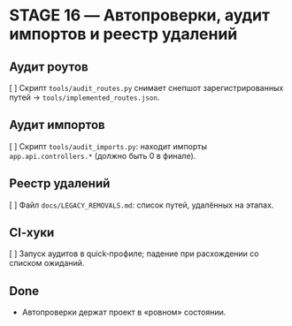 # STAGE 16 — Автопроверки, аудит импортов и реестр удалений

## Аудит роутов
[ ] Скрипт `tools/audit_routes.py` снимает снепшот зарегистрированных путей → `tools/implemented_routes.json`.

## Аудит импортов
[ ] Скрипт `tools/audit_imports.py`: находит импорты `app.api.controllers.*` (должно быть 0 в финале).

## Реестр удалений
[ ] Файл `docs/LEGACY_REMOVALS.md`: список путей, удалённых на этапах.

## CI‑хуки
[ ] Запуск аудитов в quick‑профиле; падение при расхождении со списком ожиданий.

## Done
- Автопроверки держат проект в «ровном» состоянии.
